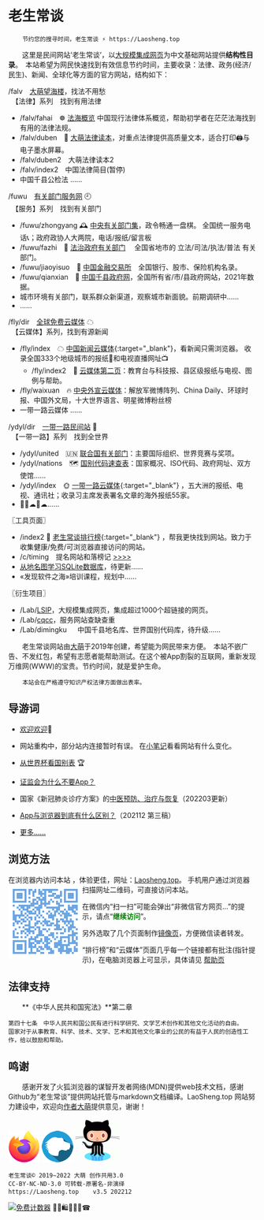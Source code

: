 老生常谈
========

		节约您的搜寻时间，老生常谈 ⚡ https://Laosheng.top

　　这里是民间网站‘老生常谈’，以[大规模集成网页](https://diamonwoo.github.io/LSIP)为中文基础网站提供**结构性目录**。　本站希望为网民快速找到有效信息节约时间，主要收录：法律、政务(经济/民生)、新闻、全球化等方面的官方网站，结构如下：

/falv ⠀[大萌望海楼](falv)，找法不用愁<br>
　【法律】系列　找到有用法律
  + /falv/fahai　☸️ [法海概览](falv/fahai) 中国现行法律体系概览，帮助初学者在茫茫法海找到有用的法律法规。
  + /falv/duben　💎 [大萌法律读本](falv/duben)，对重点法律提供高质量文本，适合打印🖨与电子墨水屏幕。
  + /falv/duben2　大萌法律读本2
  + /falv/index2　中国法律简目(暂停)
  + 中国千县公检法 ……

/fuwu ⠀[有关部门服务网](fuwu) 🕘<br>
　【服务】系列　找到有关部门
  + /fuwu/zhongyang 🕰 [中央有关部门集](fuwu/zhongyang)，政令畅通一盘棋。 全国统一服务电话📞；政府政协人大两院，电话/报纸/留言板
  + /fuwu/fazhi　🏢 [法治政府有关部门](fuwu/fazhi) 　全国省地市的 立法/司法/执法/普法 有关部门。
  + /fuwu/jiaoyisuo　💱 [中国金融交易所](fuwu/jiaoyisuo)　全国银行、股市、保险机构名录。
  + /fuwu/qianxian　📑 [中国千县政府网](fuwu/qianxian)，全国所有省/市/县政府网站，2021年数据。
  + 城市环境有关部门，联系群众新渠道，观察城市新面貌。前期调研中……
  + ……

/fly/dir ⠀[全球免费云媒体](fly/dir) ☁<br>
　【云媒体】系列，找到有源新闻
  + /fly/index　☁ [中国新闻云媒体](fly){:target="_blank"}，看新闻只需浏览器。  收录全国333个地级城市的报纸📰和电视直播网址📺
    + /fly/index2　📜️ [云媒体第二页](fly/index2.html)：教育台与科技报、县区级报纸与电视、图例与帮助。
  + /fly/waixuan　🔥 [中央外宣云媒体](fly/waixuan )：解放军微博阵列、China Daily、环球时报、中国外文局，十大世界语言、明星微博粉丝榜
  + 一带一路云媒体 ……

/ydyl/dir ⠀[一带一路民间站](ydyl/dir) 💃<br>
　【一带一路】系列　找到全世界
  + /ydyl/united　🇺🇳 [联合国有关部门](ydyl/united )：主要国际组织、世界竞赛与奖项。
  + /ydyl/nations　🗺 [国别代码速查表](ydyl/nations)：国家概况、ISO代码、政府网址、双方使馆……
  + /ydyl/index　🌞 [一带一路云媒体](ydyl){:target="_blank"} ，五大洲的报纸、电视、通讯社；收录习主席发表署名文章的海外报纸55家。
  + 🚄🚃☁🚃☁……

〖工具页面〗<br>
  + /index2 🚩 [老生常谈排行榜](index2.html "大浪淘沙，精选网站"){:target="_blank"} ，帮我更快找到网站。致力于收集健康/免费/可浏览器直接访问的网站。
  + /c/timing ⠀提名网站和落榜记 [>>>>](c/timing.txt)
  + [从地名图学习SQLite数据库](fuwu/diming4SQLite)，待更新……
  + «发现软件之海»培训课程，规划中……

〖衍生项目〗<br>
  + /Lab/[LSIP](Lab/LSIP)，大规模集成网页，集成超过1000个超链接的网页。
  + /Lab/[cqcc](https://diamonwoo.github.io/cqcc)，服务网站查缺查重
  + /Lab/dimingku 　 中国千县地名库、世界国别代码库，待升级……


　　老生常谈网站由[大萌](https://Laosheng.top/author/helpme.txt)于2019年创建，希望能为网民带来方便。　本站不嵌广告、不发红包，希望有志愿者能帮助测试。在这个被App割裂的互联网，重新发现万维网(WWW)的宝贵。节约时间，就是爱护生命。

		本站会在严格遵守知识产权法律方面做出表率。


导游词
--------

+ [欢迎欢迎](author/speech.txt "初心与历程")🙂  
+ 网站重构中，部分站内连接暂时有误。 在[小笔记](broad/blog.txt "建站心得")看看网站有什么变化。

+ [从世界杯看国别表](broad/2022/worldcup) 🏆
+ [证监会为什么不要App？](c/8-证券信息披露的法定媒体.txt)
+ 国家《新冠肺炎诊疗方案》的[中医预防、治疗与恢复](c/6-xinguanzhenliao.txt)（202203更新）

+ [App与浏览器到底有什么区别？](c/app-browser-diff.txt)（202112 第三稿）
+ [更多……](c/)


浏览方法
--------

在浏览器内访问本站 ，体验更佳，网址：[Laosheng.top](https://laosheng.top '老生常谈')。<img src="./indexQR-Blue.png" align="left"> 手机用户通过浏览器扫描网址二维码，可直接访问本站。 

在微信内“扫一扫”可能会弹出“非微信官方网页…”的提示，请点“<font color="green"><b>继续访问</b></font>”。

另外选取了几个页面制作<a title='解决低版本微信无法转发问题' href='https://diamonwoo.github.io/wx'>镜像页</a>，方便微信读者转发。

“排行榜”和“云媒体”页面几乎每一个链接都有批注(指针提示)，在电脑浏览器上可显示，具体请见 [帮助页](author/helpweb.txt "老生常谈站点的浏览帮助")


法律支持
-------

　　**《中华人民共和国宪法》**第二章

	第四十七条　中华人民共和国公民有进行科学研究、文学艺术创作和其他文化活动的自由。
	国家对于从事教育、科学、技术、文学、艺术和其他文化事业的公民的有益于人民的创造性工作，给以鼓励和帮助。


鸣谢
------

　　感谢开发了火狐浏览器的谋智开发者网络(MDN)提供web技术文档，感谢Github为“老生常谈”提供网站托管与markdown文档编译。LaoSheng.top 网站努力建设中，欢迎向[作者大萌](author/helpme.txt "帮助作者")提供意见，谢谢！  
<!-- (https://www.mozilla.org/media/protocol/img/logos/firefox/browser/logo-sm.f2523d97cbe0.png) -->
![更安全的火狐浏览器](thanks4firefox-64.png)
![谋智开发者网络](thanks-MDN-64.png)
![感谢Github支持本站](thanks4github-90.png)<!-- http://loucypher.github.io/images/octocat.png -->


	老生常谈© 2019~2022 大萌 创作共用3.0
	CC-BY-NC-ND-3.0 可转载-原署名-非演绎
	https://Laosheng.top	v3.5 202212

<a href="https://www.mfwztj.com/" target="_blank"><img src="https://www.mfwztj.com/hit.php?id=ymuvxfn&nd=3&style=5" border="0" alt="免费计数器"></a>
🎁🎅🛍💐🎀🥳☎

